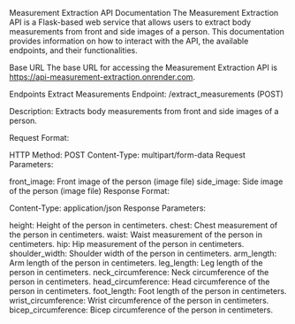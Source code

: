 Measurement Extraction API Documentation
The Measurement Extraction API is a Flask-based web service that allows users to extract body measurements from front and side images of a person. This documentation provides information on how to interact with the API, the available endpoints, and their functionalities.

Base URL
The base URL for accessing the Measurement Extraction API is https://api-measurement-extraction.onrender.com.

Endpoints
Extract Measurements
Endpoint: /extract_measurements (POST)

Description: Extracts body measurements from front and side images of a person.

Request Format:

HTTP Method: POST
Content-Type: multipart/form-data
Request Parameters:

front_image: Front image of the person (image file)
side_image: Side image of the person (image file)
Response Format:

Content-Type: application/json
Response Parameters:

height: Height of the person in centimeters.
chest: Chest measurement of the person in centimeters.
waist: Waist measurement of the person in centimeters.
hip: Hip measurement of the person in centimeters.
shoulder_width: Shoulder width of the person in centimeters.
arm_length: Arm length of the person in centimeters.
leg_length: Leg length of the person in centimeters.
neck_circumference: Neck circumference of the person in centimeters.
head_circumference: Head circumference of the person in centimeters.
foot_length: Foot length of the person in centimeters.
wrist_circumference: Wrist circumference of the person in centimeters.
bicep_circumference: Bicep circumference of the person in centimeters.

